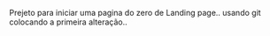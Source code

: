 Prejeto para iniciar uma pagina do zero de Landing page.. usando git 
colocando a primeira alteração..